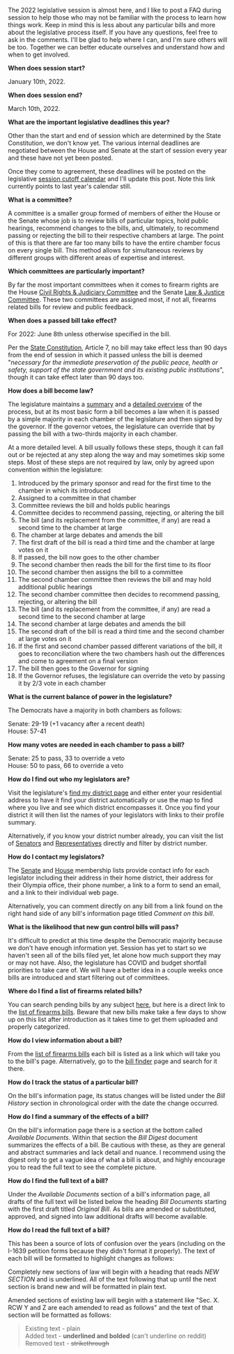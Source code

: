 The 2022 legislative session is almost here, and I like to post a FAQ during session to help those who may not be familiar with the process to learn how things work. Keep in mind this is less about any particular bills and more about the legislative process itself. If you have any questions, feel free to ask in the comments. I'll be glad to help where I can, and I'm sure others will be too. Together we can better educate ourselves and understand how and when to get involved. 

**When does session start?**

January 10th, 2022.

**When does session end?**

March 10th, 2022.

**What are the important legislative deadlines this year?**

Other than the start and end of session which are determined by the State Constitution, we don't know yet. The various internal deadlines are negotiated between the House and Senate at the start of session every year and these have not yet been posted. 

Once they come to agreement, these deadlines will be posted on the legislative [session cutoff calendar](http://leg.wa.gov/legislature/Pages/cutoff.aspx) and I'll update this post. Note this link currently points to last year's calendar still.

**What is a committee?**

A committee is a smaller group formed of members of either the House or the Senate whose job is to review bills of particular topics, hold public hearings, recommend changes to the bills, and, ultimately, to recommend passing or rejecting the bill to their respective chambers at large. The point of this is that there are far too many bills to have the entire chamber focus on every single bill. This method allows for simultaneous reviews by different groups with different areas of expertise and interest.

**Which committees are particularly important?**

By far the most important committees when it comes to firearm rights are the House [Civil Rights & Judiciary Committee](https://leg.wa.gov/House/Committees/CRJ/Pages/default.aspx) and the Senate [Law & Justice Committee](https://leg.wa.gov/Senate/Committees/LAW/Pages/default.aspx). These two committees are assigned most, if not all, firearms related bills for review and public feedback.

**When does a passed bill take effect?**

For 2022: June 8th unless otherwise specified in the bill.

Per the [State Constitution](http://leg.wa.gov/CodeReviser/Pages/WAConstitution.aspx), Article 7, no bill may take effect less than 90 days from the end of session in which it passed unless the bill is deemed "*necessary for the immediate preservation of the public peace, health or safety, support of the state government and its existing public institutions*", though it can take effect later than 90 days too. 

**How does a bill become law?**

The legislature maintains a [summary](http://leg.wa.gov/legislature/Pages/Bill2Law.aspx) and a [detailed overview](http://leg.wa.gov/legislature/Pages/Overview.aspx) of the process, but at its most basic form a bill becomes a law when it is passed by a simple majority in each chamber of the legislature and then signed by the governor. If the governor vetoes, the legislature can override that by passing the bill with a two-thirds majority in each chamber. 

At a more detailed level. A bill usually follows these steps, though it can fall out or be rejected at any step along the way and may sometimes skip some steps. Most of these steps are not required by law, only by agreed upon convention within the legislature:

1. Introduced by the primary sponsor and read for the first time to the chamber in which its introduced  
2. Assigned to a committee in that chamber  
3. Committee reviews the bill and holds public hearings  
4. Committee decides to recommend passing, rejecting, or altering the bill  
5. The bill (and its replacement from the committee, if any) are read a second time to the chamber at large  
6. The chamber at large debates and amends the bill  
7. The first draft of the bill is read a third time and the chamber at large votes on it  
8. If passed, the bill now goes to the other chamber  
9. The second chamber then reads the bill for the first time to its floor  
10. The second chamber then assigns the bill to a committee  
11. The second chamber committee then reviews the bill and may hold additional public hearings  
12. The second chamber committee then decides to recommend passing, rejecting, or altering the bill  
13. The bill (and its replacement from the committee, if any) are read a second time to the second chamber at large  
14. The second chamber at large debates and amends the bill  
15. The second draft of the bill is read a third time and the second chamber at large votes on it  
16. If the first and second chamber passed different variations of the bill, it goes to reconciliation where the two chambers hash out the differences and come to agreement on a final version  
17. The bill then goes to the Governor for signing  
18. If the Governor refuses, the legislature can override the veto by passing it by 2/3 vote in each chamber  

**What is the current balance of power in the legislature?**

The Democrats have a majority in both chambers as follows:  

Senate: 29-19 (+1 vacancy after a recent death)  
House: 57-41

**How many votes are needed in each chamber to pass a bill?**

Senate: 25 to pass, 33 to override a veto   
House: 50 to pass, 66 to override a veto

**How do I find out who my legislators are?**

Visit the legislature's [find my district page](https://app.leg.wa.gov/DistrictFinder/) and either enter your residential address to have it find your district automatically or use the map to find where you live and see which district encompasses it. Once you find your district it will then list the names of your legislators with links to their profile summary.

Alternatively, if you know your district number already, you can visit the list of [Senators](http://leg.wa.gov/Senate/Senators/Pages/default.aspx) and [Representatives](http://leg.wa.gov/house/representatives/Pages/default.aspx) directly and filter by district number.

**How do I contact my legislators?**

The [Senate](http://leg.wa.gov/Senate/Senators/Pages/default.aspx) and [House](http://leg.wa.gov/house/representatives/Pages/default.aspx) membership lists provide contact info for each legislator including their address in their home district, their address for their Olympia office, their phone number, a link to a form to send an email, and a link to their individual web page.

Alternatively, you can comment directly on any bill from a link found on the right hand side of any bill's information page titled *Comment on this bill*.

**What is the likelihood that new gun control bills will pass?**

It's difficult to predict at this time despite the Democratic majority because we don't have enough information yet. Session has yet to start so we haven't seen all of the bills filed yet, let alone how much support they may or may not have. Also, the legislature has COVID and budget shortfall priorities to take care of. We will have a better idea in a couple weeks once bills are introduced and start filtering out of committees.

**Where do I find a list of firearms related bills?**

You can search pending bills by any subject [here](https://apps.leg.wa.gov/billsbytopic/default.aspx), but here is a direct link to the [list of firearms bills](https://apps.leg.wa.gov/billsbytopic/Results.aspx?subject=FIREARMS). Beware that new bills make take a few days to show up on this list after introduction as it takes time to get them uploaded and properly categorized.

**How do I view information about a bill?**

From the [list of firearms bills](https://apps.leg.wa.gov/billsbytopic/Results.aspx?subject=FIREARMS) each bill is listed as a link which will take you to the bill's page. Alternatively, go to the [bill finder](https://app.leg.wa.gov/billinfo/) page and search for it there.

**How do I track the status of a particular bill?**

 On the bill's information page, its status changes will be listed under the *Bill History* section in chronological order with the date the change occurred.

**How do I find a summary of the effects of a bill?**

On the bill's information page there is a section at the bottom called *Available Documents*. Within that section the *Bill Digest* document summarizes the effects of a bill. Be cautious with these, as they are general and abstract summaries and lack detail and nuance. I recommend using the digest only to get a vague idea of what a bill is about, and highly encourage you to read the full text to see the complete picture.

**How do I find the full text of a bill?**

Under the *Available Documents* section of a bill's information page, all drafts of the full text will be listed below the heading *Bill Documents* starting with the first draft titled *Original Bill*. As bills are amended or substituted, approved, and signed into law additional drafts will become available.

**How do I read the full text of a bill?**

This has been a source of lots of confusion over the years (including on the I-1639 petition forms because they didn't format it properly). The text of each bill will be formatted to highlight changes as follows:

Completely new sections of law will begin with a heading that reads *NEW SECTION* and is underlined. All of the text following that up until the next section is brand new and will be formatted in plain text.

Amended sections of existing law will begin with a statement like "Sec. X. RCW Y and Z are each amended to read as follows" and the text of that section will be formatted as follows:

> Existing text - plain  
> Added text - **underlined and bolded**  (can't underline on reddit)  
> Removed text - ~~strikethrough~~